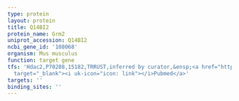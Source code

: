 ```yaml
---
type: protein
layout: protein
title: Q14BI2
protein_name: Grm2
uniprot_accession: Q14BI2
ncbi_gene_id: '108068'
organism: Mus musculus
function: target gene
tfs: 'Hdac2,P70288,15182,TRRUST,inferred by curator,&ensp;<a href="https://www.ncbi.nlm.nih.gov/pubmed/?term=22864611%5Buid%5D"
  target="_blank"><i uk-icon="icon: link"></i>Pubmed</a>'
targets: ''
binding_sites: ''
---
```

